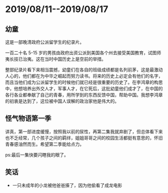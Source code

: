 # 2019/08/11--2019/08/17

## 幼童

这是一部晚清政府公派留学生的纪录片。

一百二十名 5-15 岁的男孩由政府出资公派到美国各个州去接受美国教育，试图师夷长技已治夷。这在当时中国历史上是空前的举措。

整部纪录片看下来相当震撼，幼童们在各自的班级成绩都是名列前茅，这是最激动人心的，他们都在为中华之崛起而努力读书。将来的历史上必定会有他们的名字，而且当他们成为公派留学生的时候他们就已经是很重要的历史了。在李鸿章的构思中，他想培养出外交人才，军事人才，在它死后，这批幼童他们成才了，在中国的各行各业都奉献了自己的青春，用所学到的东西反馈中国，帮助中国。我想李鸿章的初衷是达到了，这位被中国人误解的政治家他是伟大的。

## 怪气物语第一季

讲真，第一部进度缓慢，按照我以前的尿性，再第二集我就弃剧了，但总体看下来也不乏经常，几个孩子之间的羁绊，姐姐哥哥之间的校园生活都挺有意思的，怀旧青春感油然而生。希望第二季能给点力。

ps:最后一集快要闪瞎我的眼了。

## 笑话

-   一只未成年的小龙被他爸爸揍了，因为他偷看了成龙电影
